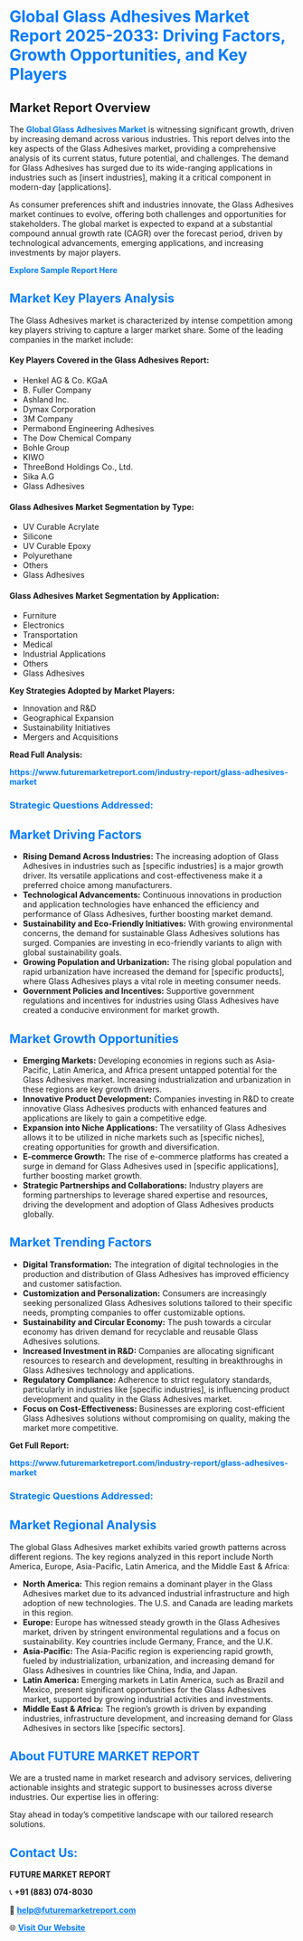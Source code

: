 <h1 style="color: #007BFF;">Global Glass Adhesives Market Report 2025-2033: Driving Factors, Growth Opportunities, and Key Players</h1>

<section id="overview">
<h2>Market Report Overview</h2>
<p>The <a href="https://www.futuremarketreport.com/industry-report/glass-adhesives-market" style="color: #007BFF; text-decoration: none;"><strong>Global Glass Adhesives Market</strong></a> is witnessing significant growth, driven by increasing demand across various industries. This report delves into the key aspects of the Glass Adhesives market, providing a comprehensive analysis of its current status, future potential, and challenges. The demand for Glass Adhesives has surged due to its wide-ranging applications in industries such as [insert industries], making it a critical component in modern-day [applications].</p>
<p>As consumer preferences shift and industries innovate, the Glass Adhesives market continues to evolve, offering both challenges and opportunities for stakeholders. The global market is expected to expand at a substantial compound annual growth rate (CAGR) over the forecast period, driven by technological advancements, emerging applications, and increasing investments by major players.</p>
</section>

<section id="overview">
<p><a href="https://www.futuremarketreport.com/request-sample/reportId=108000" style="color: #007BFF; text-decoration: none;"><strong>Explore Sample Report Here</strong></a></p>
</section>

<section id="key-players">
<h2 style="color: #007BFF;">Market Key Players Analysis</h2>
<p>The Glass Adhesives market is characterized by intense competition among key players striving to capture a larger market share. Some of the leading companies in the market include:</p>
<h4>Key Players Covered in the Glass Adhesives Report:</h4>
<ul><li>Henkel AG &amp; Co. KGaA</li><li>B. Fuller Company</li><li>Ashland Inc.</li><li>Dymax Corporation</li><li>3M Company</li><li>Permabond Engineering Adhesives</li><li>The Dow Chemical Company</li><li>Bohle Group</li><li>KIWO</li><li>ThreeBond Holdings Co., Ltd.</li><li>Sika A.G</li><li>Glass Adhesives</li></ul>
<h4>Glass Adhesives Market Segmentation by Type:</h4>
<ul><li>UV Curable Acrylate</li><li>Silicone</li><li>UV Curable Epoxy</li><li>Polyurethane</li><li>Others</li><li>Glass Adhesives</li></ul>

<h4>Glass Adhesives Market Segmentation by Application:</h4>
<ul><li>Furniture</li><li>Electronics</li><li>Transportation</li><li>Medical</li><li>Industrial Applications</li><li>Others</li><li>Glass Adhesives</li></ul>
<p><strong>Key Strategies Adopted by Market Players:</strong></p>
<ul>
<li>Innovation and R&D</li>
<li>Geographical Expansion</li>
<li>Sustainability Initiatives</li>
<li>Mergers and Acquisitions</li>
</ul>
</section>

<section>
<p><strong>Read Full Analysis: </strong></p><a href="https://www.futuremarketreport.com/industry-report/glass-adhesives-market" style="color: #007BFF; text-decoration: none;"><strong>https://www.futuremarketreport.com/industry-report/glass-adhesives-market</strong></a>
<h3 style="color: #007BFF;">Strategic Questions Addressed:</h3>
</section>

<section id="driving-factors">
<h2 style="color: #007BFF;">Market Driving Factors</h2>
<ul>
<li><strong>Rising Demand Across Industries:</strong> The increasing adoption of Glass Adhesives in industries such as [specific industries] is a major growth driver. Its versatile applications and cost-effectiveness make it a preferred choice among manufacturers.</li>
<li><strong>Technological Advancements:</strong> Continuous innovations in production and application technologies have enhanced the efficiency and performance of Glass Adhesives, further boosting market demand.</li>
<li><strong>Sustainability and Eco-Friendly Initiatives:</strong> With growing environmental concerns, the demand for sustainable Glass Adhesives solutions has surged. Companies are investing in eco-friendly variants to align with global sustainability goals.</li>
<li><strong>Growing Population and Urbanization:</strong> The rising global population and rapid urbanization have increased the demand for [specific products], where Glass Adhesives plays a vital role in meeting consumer needs.</li>
<li><strong>Government Policies and Incentives:</strong> Supportive government regulations and incentives for industries using Glass Adhesives have created a conducive environment for market growth.</li>
</ul>
</section>

<section id="growth-opportunities">
<h2 style="color: #007BFF;">Market Growth Opportunities</h2>
<ul>
<li><strong>Emerging Markets:</strong> Developing economies in regions such as Asia-Pacific, Latin America, and Africa present untapped potential for the Glass Adhesives market. Increasing industrialization and urbanization in these regions are key growth drivers.</li>
<li><strong>Innovative Product Development:</strong> Companies investing in R&D to create innovative Glass Adhesives products with enhanced features and applications are likely to gain a competitive edge.</li>
<li><strong>Expansion into Niche Applications:</strong> The versatility of Glass Adhesives allows it to be utilized in niche markets such as [specific niches], creating opportunities for growth and diversification.</li>
<li><strong>E-commerce Growth:</strong> The rise of e-commerce platforms has created a surge in demand for Glass Adhesives used in [specific applications], further boosting market growth.</li>
<li><strong>Strategic Partnerships and Collaborations:</strong> Industry players are forming partnerships to leverage shared expertise and resources, driving the development and adoption of Glass Adhesives products globally.</li>
</ul>
</section>

<section id="trending-factors">
<h2 style="color: #007BFF;">Market Trending Factors</h2>
<ul>
<li><strong>Digital Transformation:</strong> The integration of digital technologies in the production and distribution of Glass Adhesives has improved efficiency and customer satisfaction.</li>
<li><strong>Customization and Personalization:</strong> Consumers are increasingly seeking personalized Glass Adhesives solutions tailored to their specific needs, prompting companies to offer customizable options.</li>
<li><strong>Sustainability and Circular Economy:</strong> The push towards a circular economy has driven demand for recyclable and reusable Glass Adhesives solutions.</li>
<li><strong>Increased Investment in R&D:</strong> Companies are allocating significant resources to research and development, resulting in breakthroughs in Glass Adhesives technology and applications.</li>
<li><strong>Regulatory Compliance:</strong> Adherence to strict regulatory standards, particularly in industries like [specific industries], is influencing product development and quality in the Glass Adhesives market.</li>
<li><strong>Focus on Cost-Effectiveness:</strong> Businesses are exploring cost-efficient Glass Adhesives solutions without compromising on quality, making the market more competitive.</li>
</ul>
</section>

<section>
<p><strong>Get Full Report: </strong></p><a href="https://www.futuremarketreport.com/industry-report/glass-adhesives-market" style="color: #007BFF; text-decoration: none;"><strong>https://www.futuremarketreport.com/industry-report/glass-adhesives-market</strong></a>
<h3 style="color: #007BFF;">Strategic Questions Addressed:</h3>
</section>


<section id="regional-analysis">
<h2 style="color: #007BFF;">Market Regional Analysis</h2>
<p>The global Glass Adhesives market exhibits varied growth patterns across different regions. The key regions analyzed in this report include North America, Europe, Asia-Pacific, Latin America, and the Middle East & Africa:</p>
<ul>
<li><strong>North America:</strong> This region remains a dominant player in the Glass Adhesives market due to its advanced industrial infrastructure and high adoption of new technologies. The U.S. and Canada are leading markets in this region.</li>
<li><strong>Europe:</strong> Europe has witnessed steady growth in the Glass Adhesives market, driven by stringent environmental regulations and a focus on sustainability. Key countries include Germany, France, and the U.K.</li>
<li><strong>Asia-Pacific:</strong> The Asia-Pacific region is experiencing rapid growth, fueled by industrialization, urbanization, and increasing demand for Glass Adhesives in countries like China, India, and Japan.</li>
<li><strong>Latin America:</strong> Emerging markets in Latin America, such as Brazil and Mexico, present significant opportunities for the Glass Adhesives market, supported by growing industrial activities and investments.</li>
<li><strong>Middle East & Africa:</strong> The region’s growth is driven by expanding industries, infrastructure development, and increasing demand for Glass Adhesives in sectors like [specific sectors].</li>
</ul>
</section>

<footer>
<h2 style="color: #007BFF;">About FUTURE MARKET REPORT</h2>
<p>We are a trusted name in market research and advisory services, delivering actionable insights and strategic support to businesses across diverse industries. Our expertise lies in offering:</p>

<p>Stay ahead in today’s competitive landscape with our tailored research solutions.</p>

<h2 style="color: #007BFF;">Contact Us:</h2>
<p><strong>FUTURE MARKET REPORT</strong></p>
<p>📞 <strong>+91 (883) 074-8030</strong></p>
<p>📧 <strong><a href="mailto:help@futuremarketreport.com" style="color: #007BFF;">help@futuremarketreport.com</a></strong></p>
<p>🌐 <strong><a href="https://www.futuremarketreport.com/" style="color: #007BFF;">Visit Our Website</a></strong></p>
</footer>